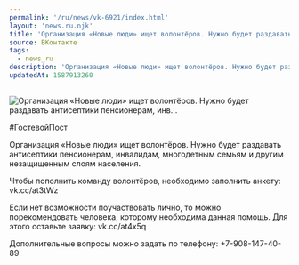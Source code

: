 ```yaml
---
permalink: '/ru/news/vk-6921/index.html'
layout: 'news.ru.njk'
title: 'Организация «Новые люди» ищет волонтёров. Нужно будет раздавать антисептики пенсионерам, инв'
source: ВКонтакте
tags:
  - news_ru
description: 'Организация «Новые люди» ищет волонтёров. Нужно будет раздавать антисептики пенсионерам, инв…'
updatedAt: 1587913260
---
```

![Организация «Новые люди» ищет волонтёров. Нужно будет раздавать антисептики пенсионерам, инв…](https://sun9-56.userapi.com/impg/5Lc1UVPGlGerh5e8jy4MjZG9dGNQWey5nVLPfA/qLqQZ7H5N98.jpg?size=1280x891&quality=96&proxy=1&sign=026f4d051dbbec5df02d909ac6359487&c_uniq_tag=yuokMjRfR7xzVhR7m1ZzvKQ_DsLQDzNhKGUzwlCtdMc&type=album)

#ГостевойПост

Организация «Новые люди» ищет волонтёров. Нужно будет раздавать антисептики пенсионерам, инвалидам, многодетным семьям и другим незащищенным слоям населения.

Чтобы пополнить команду волонтёров, необходимо заполнить анкету: vk.cc/at3tWz

Если нет возможности поучаствовать лично, то можно порекомендовать человека, которому необходима данная помощь. Для этого оставьте заявку: vk.cc/at4x5q

Дополнительные вопросы можно задать по телефону: +7-908-147-40-89
